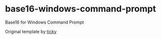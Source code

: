 base16-windows-command-prompt
=============================

Base16 for Windows Command Prompt

Original template by [ticky](https://github.com/ticky)
